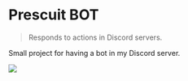 # Prescuit BOT
> Responds to actions in Discord servers.


Small project for having a bot in my Discord server.

![](header.png)
